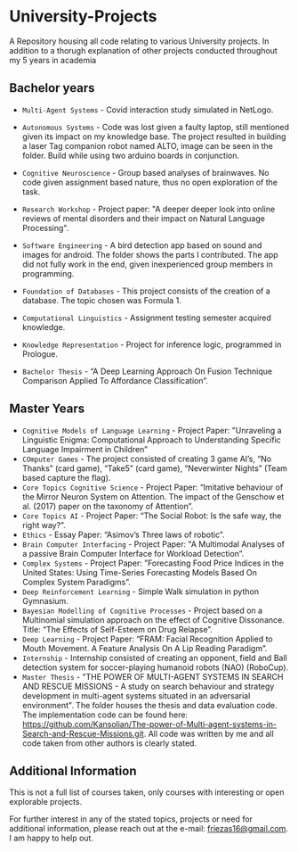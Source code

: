 # University-Projects
A Repository housing all code relating to various University projects. In addition to a thorugh explanation of other projects conducted throughout my 5 years in academia

## Bachelor years

* `Multi-Agent Systems` - Covid interaction study simulated in NetLogo.
* `Autonomous Systems` - Code was lost given a faulty laptop, still mentioned given its impact on my knowledge base. The project resulted in building a laser Tag companion robot named ALTO, image can be seen in the folder. Build while using two arduino boards in conjunction.

* `Cognitive Neuroscience` - Group based analyses of brainwaves. No code given assignment based nature, thus no open exploration of the task.
* `Research Workshop` - Project paper: "A deeper deeper look into online reviews of mental disorders and their impact on Natural Language Processing".
* `Software Engineering` - A bird detection app based on sound and images for android. The folder shows the parts I contributed. The app did not fully work in the end, given inexperienced group members in programming.
* `Foundation of Databases` - This project consists of the creation of a database. The topic chosen was Formula 1.
* `Computational Linguistics` - Assignment testing semester acquired knowledge.
* `Knowledge Representation` - Project for inference logic, programmed in Prologue.
* `Bachelor Thesis` - “A Deep Learning Approach On Fusion Technique Comparison Applied To Affordance Classification”.

## Master Years
* `Cognitive Models of Language Learning` - Project Paper: "Unraveling a Linguistic Enigma: Computational Approach to Understanding Specific Language Impairment in Children”
* `COmputer Games` - The project consisted of creating 3 game AI’s, “No Thanks” (card game), “Take5” (card game), “Neverwinter Nights” (Team based capture the flag).
* `Core Topics Cognitive Science` - Project Paper: “Imitative behaviour of the Mirror Neuron System on Attention. The impact of the Genschow et al. (2017) paper on the taxonomy of Attention”.
* `Core Topics AI` - Project Paper: “The Social Robot: Is the safe way, the right way?”.
* `Ethics` - Essay Paper: “Asimov’s Three laws of robotic”.
* `Brain Computer Interfacing` -  Project Paper: "A Multimodal Analyses of a passive Brain Computer Interface for Workload Detection”.
* `Complex Systems` - Project Paper: ”Forecasting Food Price Indices in the United States: Using Time-Series Forecasting Models Based On Complex System Paradigms”.
* `Deep Reinforcement Learning` - Simple Walk simulation in python Gymnasium.
* `Bayesian Modelling of Cognitive Processes` - Project based on a Multinomial simulation approach on the effect of Cognitive Dissonance. Title: “The Effects of Self-Esteem on Drug Relapse”.
* `Deep Learning` - Project Paper: “FRAM: Facial Recognition Applied to Mouth Movement. A Feature Analysis On A Lip Reading Paradigm”.
* `Internship` - Internship consisted of creating an opponent, field and Ball detection system for soccer-playing humanoid robots (NAO) (RoboCup).
* `Master Thesis` - "THE POWER OF MULTI-AGENT SYSTEMS IN SEARCH AND RESCUE MISSIONS - 
 A study on search behaviour and strategy development in multi-agent systems situated in an adversarial environment".
The folder houses the thesis and data evaluation code. The implementation code can be found here: https://github.com/Kansolian/The-power-of-Multi-agent-systems-in-Search-and-Rescue-Missions.git.
All code was written by me and all code taken from other authors is clearly stated.


## Additional Information
This is not a full list of courses taken, only courses with interesting or open explorable projects.

For further interest in any of the stated topics, projects or need for additional information, please reach out at the e-mail: friezas16@gmail.com. 
I am happy to help out.
